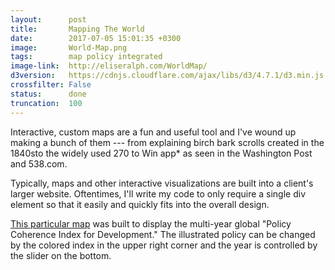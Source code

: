 ```yaml
---
layout:      post
title:       Mapping The World
date:        2017-07-05 15:01:35 +0300
image:       World-Map.png
tags:        map policy integrated
image-link:  http://eliseralph.com/WorldMap/
d3version:   https://cdnjs.cloudflare.com/ajax/libs/d3/4.7.1/d3.min.js
crossfilter: False
status:      done
truncation:  100
---
```


Interactive, custom maps are a fun and useful tool and I've wound up making a bunch of them --- from explaining birch bark scrolls created in the 1840sto the <span class = bold>widely used 270 to Win app</span><span class='tooltip'>*<span class="tooltiptext">
                as seen in the Washington Post and 538.com.</span></span>
                
Typically, maps and other interactive visualizations are built into a client's larger website. Oftentimes, I'll write my code to only require a single <span class="coding">div</span> element so that it easily and quickly fits into the overall design. 
                    
[This particular map](http://www.eliseralph.com/WorldMap/) was built to display the multi-year global "Policy Coherence Index for Development." The illustrated policy can be changed by the colored index in the upper right corner and the year is controlled by the slider on the bottom.



           
           
